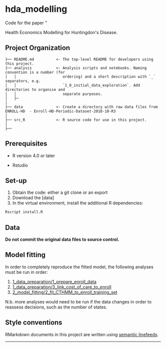# hda_modelling
Code for the paper "

Health Economics Modelling for Huntingdon's Disease.

## Project Organization

```raw
├── README.md          <- The top-level README for developers using this project.
├── analysis           <- Analysis scripts and notebooks. Naming convention is a number (for
│   │                     ordering) and a short description with `_` separators, e.g.
│   │                     `1_0_initial_data_exploration`. Add directories to organise and
|   │                     separate purposes.
│   ├─
|
├── data               <- Create a directory with raw data files from ENROLL-HD  - Enroll-HD-Periodic-Dataset-2018-10-R3
│
├── src_R              <- R source code for use in this project.
│
├── 
```

## Prerequisites

- R version 4.0 or later

- Rstudio

## Set-up

1. Obtain the code: either a git clone or an export
2. Download the [data]
3. In the virtual environment, install the additional R dependencies:

```bash
Rscript install.R
```

## Data
**Do not commit the original data files to source control.**


## Model fitting
In order to completely reproduce the fitted model,
the following analyses must be run in order:

1. [1_data_preparation/1_prepare_enroll_data](analysis/1_data_preparation/1_prepare_enroll_data)
2. [1_data_preparation/3_link_cost_of_care_to_enroll](analysis/1_data_preparation/3_link_cost_of_care_to_enroll)
3. [2_model_fitting/2_fit_CTHMM_to_enroll_training_set](analysis/2_model_fitting/2_fit_CTHMM_to_enroll_training_set)

N.b. more analyses would need to be run if the data changes
in order to reassess decisions,
such as the number of states.


## Style conventions

RMarkdown documents in this project
are written using [semantic linefeeds](https://rhodesmill.org/brandon/2012/one-sentence-per-line/).

--------

